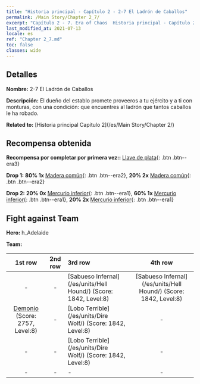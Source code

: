 ```yaml
---
title: "Historia principal - Capítulo 2 - 2-7 El Ladrón de Caballos"
permalink: /Main Story/Chapter 2_7/
excerpt: "Capítulo 2 - 7. Era of Chaos  Historia principal - Capítulo 2_7. 2-7 El Ladrón de Caballos"
last_modified_at: 2021-07-13
locale: es
ref: "Chapter 2_7.md"
toc: false
classes: wide
---
```


## Detalles

 **Nombre:** 2-7 El Ladrón de Caballos

 **Descripción:** El dueño del establo promete proveeros a tu ejército y a ti con monturas, con una condición: que encuentres al ladrón que tantos caballos le ha robado.

 **Related to:** [Historia principal Capítulo 2](/es/Main Story/Chapter 2/)

## Recompensa obtenida

 **Recompensa por completar por primera vez::** [Llave de plata](/ItemsES/con_693/){: .btn .btn--era3}

 **Drop 1:** **80% 1x** [Madera común](/ItemsES/mat_7/){: .btn .btn--era2}, **20% 2x** [Madera común](/ItemsES/mat_7/){: .btn .btn--era2}

 **Drop 2:** **20% 0x** [Mercurio inferior](/ItemsES/mat_2/){: .btn .btn--era1}, **60% 1x** [Mercurio inferior](/ItemsES/mat_2/){: .btn .btn--era1}, **20% 2x** [Mercurio inferior](/ItemsES/mat_2/){: .btn .btn--era1}


## Fight against Team
 **Hero:** h_Adelaide

 **Team:**


  | 1st row | 2nd row | 3rd row | 4th row |
  |:----:|:----:|:----|:----:|
  | - | - | [Sabueso Infernal](/es/units/Hell Hound/) (Score: 1842, Level:8)  | [Sabueso Infernal](/es/units/Hell Hound/) (Score: 1842, Level:8)  |
  | [Demonio](/es/units/Demon/) (Score: 2757, Level:8)  | - | [Lobo Terrible](/es/units/Dire Wolf/) (Score: 1842, Level:8)  | - |
  | - | - | [Lobo Terrible](/es/units/Dire Wolf/) (Score: 1842, Level:8)  | - |
  | - | - | - | - |


